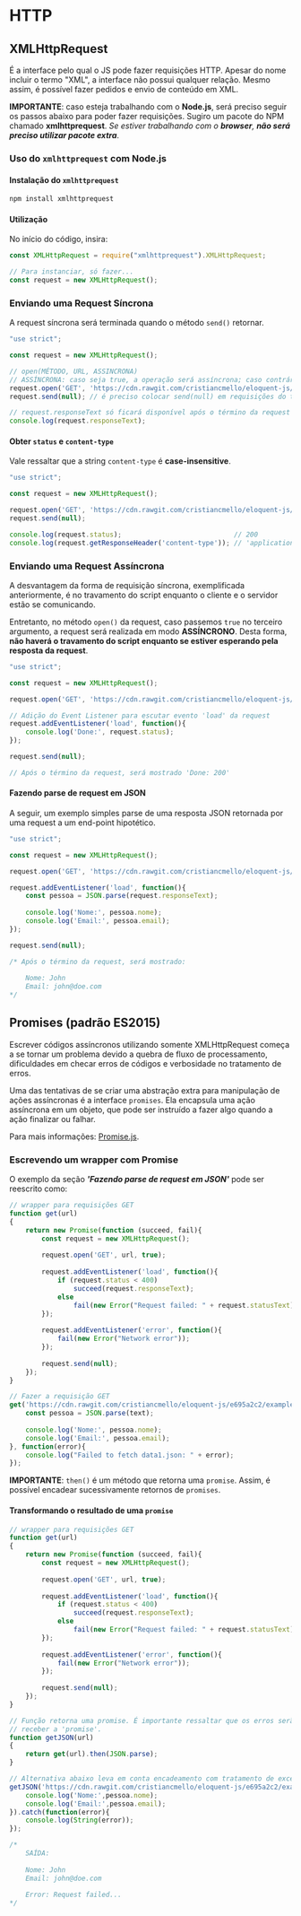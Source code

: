# HTTP

## XMLHttpRequest
É a interface pelo qual o JS pode fazer requisições HTTP. Apesar do nome incluir o termo "XML", a interface 
não possui qualquer relação. Mesmo assim, é possível fazer pedidos e envio de conteúdo em XML.

**IMPORTANTE**: caso esteja trabalhando com o **Node.js**, será preciso seguir os passos abaixo para poder
fazer requisições. Sugiro um pacote do NPM chamado **xmlhttprequest**. *Se estiver trabalhando com o **browser**,
**não será preciso utilizar pacote extra***.

### Uso do `xmlhttprequest` com Node.js
#### Instalação do `xmlhttprequest`
```bash
npm install xmlhttprequest
```

#### Utilização
No início do código, insira:

```js
const XMLHttpRequest = require("xmlhttprequest").XMLHttpRequest;

// Para instanciar, só fazer...
const request = new XMLHttpRequest();
```


### Enviando uma Request Síncrona
A request síncrona será terminada quando o método `send()` retornar.

```js
"use strict";

const request = new XMLHttpRequest();

// open(MÉTODO, URL, ASSINCRONA)
// ASSÍNCRONA: caso seja true, a operação será assíncrona; caso contrário, será síncrona.
request.open('GET', 'https://cdn.rawgit.com/cristiancmello/eloquent-js/e695a2c2/examples/data1.json', false);
request.send(null); // é preciso colocar send(null) em requisições do tipo 'GET'

// request.responseText só ficará disponível após o término da request
console.log(request.responseText);
```

#### Obter `status` e `content-type`
Vale ressaltar que a string `content-type` é **case-insensitive**.
```js
"use strict";

const request = new XMLHttpRequest();

request.open('GET', 'https://cdn.rawgit.com/cristiancmello/eloquent-js/e695a2c2/examples/data1.json', false);
request.send(null);

console.log(request.status);                            // 200
console.log(request.getResponseHeader('content-type')); // 'application/json;charset=utf-8'
```

### Enviando uma Request Assíncrona
A desvantagem da forma de requisição síncrona, exemplificada anteriormente, é no travamento do script
enquanto o cliente e o servidor estão se comunicando.

Entretanto, no método `open()` da request, caso passemos `true` no terceiro argumento, a request
será realizada em modo **ASSÍNCRONO**. Desta forma, **não haverá o travamento do script enquanto se estiver 
esperando pela resposta da request**.

```js
"use strict";

const request = new XMLHttpRequest();

request.open('GET', 'https://cdn.rawgit.com/cristiancmello/eloquent-js/e695a2c2/examples/data1.json', true);

// Adição do Event Listener para escutar evento 'load' da request
request.addEventListener('load', function(){
    console.log('Done:', request.status);
});

request.send(null);

// Após o término da request, será mostrado 'Done: 200'
```

#### Fazendo parse de request em JSON
A seguir, um exemplo simples parse de uma resposta JSON retornada por uma request a um end-point 
hipotético.

```js
"use strict";

const request = new XMLHttpRequest();

request.open('GET', 'https://cdn.rawgit.com/cristiancmello/eloquent-js/e695a2c2/examples/data1.json', true);

request.addEventListener('load', function(){
    const pessoa = JSON.parse(request.responseText);
    
    console.log('Nome:', pessoa.nome);
    console.log('Email:', pessoa.email);
});

request.send(null);

/* Após o término da request, será mostrado:
    
    Nome: John
    Email: john@doe.com
*/
```

## Promises (padrão ES2015)
Escrever códigos assíncronos utilizando somente XMLHttpRequest começa a se tornar um problema devido 
a quebra de fluxo de processamento, dificuldades em checar erros de códigos e verbosidade no tratamento 
de erros.

Uma das tentativas de se criar uma abstração extra para manipulação de ações assíncronas é a interface
`promises`. Ela encapsula uma ação assíncrona em um objeto, que pode ser instruído a fazer algo quando
a ação finalizar ou falhar.

Para mais informações: [Promise.js](https://www.promisejs.org/).

### Escrevendo um wrapper com Promise
O exemplo da seção ***'Fazendo parse de request em JSON'*** pode ser reescrito como:

```js
// wrapper para requisições GET
function get(url)
{
    return new Promise(function (succeed, fail){
        const request = new XMLHttpRequest();
        
        request.open('GET', url, true);
        
        request.addEventListener('load', function(){
            if (request.status < 400)
                succeed(request.responseText);
            else
                fail(new Error("Request failed: " + request.statusText));
        });
        
        request.addEventListener('error', function(){
            fail(new Error("Network error"));
        });
        
        request.send(null);
    });
}

// Fazer a requisição GET
get('https://cdn.rawgit.com/cristiancmello/eloquent-js/e695a2c2/examples/data1.json').then(function(text){
    const pessoa = JSON.parse(text);
    
    console.log('Nome:', pessoa.nome);
    console.log('Email:', pessoa.email);
}, function(error){
    console.log("Failed to fetch data1.json: " + error);
});
```

**IMPORTANTE**: `then()` é um método que retorna uma `promise`. Assim, é possível encadear sucessivamente
                retornos de `promises`.
                
#### Transformando o resultado de uma `promise`
```js
// wrapper para requisições GET
function get(url)
{
    return new Promise(function (succeed, fail){
        const request = new XMLHttpRequest();
        
        request.open('GET', url, true);
        
        request.addEventListener('load', function(){
            if (request.status < 400)
                succeed(request.responseText);
            else
                fail(new Error("Request failed: " + request.statusText));
        });
        
        request.addEventListener('error', function(){
            fail(new Error("Network error"));
        });
        
        request.send(null);
    });
}

// Função retorna uma promise. É importante ressaltar que os erros serão passados por quem
// receber a 'promise'.
function getJSON(url)
{
    return get(url).then(JSON.parse);
}

// Alternativa abaixo leva em conta encadeamento com tratamento de exceção.
getJSON('https://cdn.rawgit.com/cristiancmello/eloquent-js/e695a2c2/examples/data1.json').then(function(pessoa){
    console.log('Nome:',pessoa.nome);
    console.log('Email:',pessoa.email);
}).catch(function(error){
    console.log(String(error));
});

/*
    SAÍDA:
    
    Nome: John
    Email: john@doe.com
    
    Error: Request failed...
*/
```